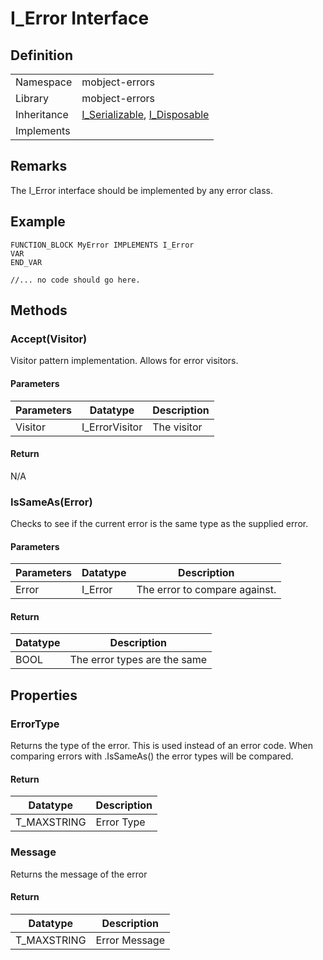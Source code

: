 # I_Error Interface

## Definition

|             |                                                                                                                                  |
| ----------- | -------------------------------------------------------------------------------------------------------------------------------- |
| Namespace   | mobject-errors                                                                                                                   |
| Library     | mobject-errors                                                                                                                   |
| Inheritance | [I_Serializable](https://serialization.mobject.org/#/I_Serializable), [I_Disposable](http://disposable.mobject.org/#/I_Disposable) |
| Implements  |                                                                                                                                  |

## Remarks

The I_Error interface should be implemented by any error class.

## Example

```declaration
FUNCTION_BLOCK MyError IMPLEMENTS I_Error
VAR
END_VAR
```

```body
//... no code should go here.
```

## Methods

### Accept(Visitor)

Visitor pattern implementation. Allows for error visitors.

#### Parameters

| Parameters | Datatype       | Description |
| ---------- | -------------- | ----------- |
| Visitor    | I_ErrorVisitor | The visitor |

#### Return

N/A

### IsSameAs(Error)

Checks to see if the current error is the same type as the supplied error.

#### Parameters

| Parameters | Datatype | Description                   |
| ---------- | -------- | ----------------------------- |
| Error      | I_Error  | The error to compare against. |

#### Return

| Datatype | Description                  |
| -------- | ---------------------------- |
| BOOL     | The error types are the same |

## Properties

### ErrorType

Returns the type of the error. This is used instead of an error code. When comparing errors with .IsSameAs() the error types will be compared.

#### Return

| Datatype    | Description |
| ----------- | ----------- |
| T_MAXSTRING | Error Type  |

### Message

Returns the message of the error

#### Return

| Datatype    | Description   |
| ----------- | ------------- |
| T_MAXSTRING | Error Message |
